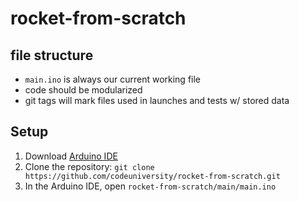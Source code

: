 # rocket-from-scratch

## file structure
* `main.ino` is always our current working file
* code should be modularized
* git tags will mark files used in launches and tests w/ stored data

## Setup
1. Download [Arduino IDE](https://www.arduino.cc/en/software)
2. Clone the repository: `git clone https://github.com/codeuniversity/rocket-from-scratch.git`
3. In the Arduino IDE, open `rocket-from-scratch/main/main.ino`
